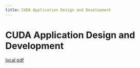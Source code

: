 ```yaml
---
title: CUDA Application Design and Development
---
```


# CUDA Application Design and Development

[local pdf](../../../pdfs/CUDA_Application_Design_and_Development.pdf)
